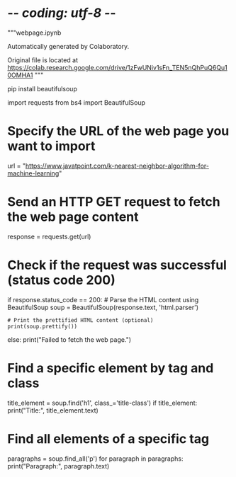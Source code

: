 # -*- coding: utf-8 -*-
"""webpage.ipynb

Automatically generated by Colaboratory.

Original file is located at
    https://colab.research.google.com/drive/1zFwUNiv1sFn_TEN5nQhPuQ6Qu10OMHA1
"""

pip install beautifulsoup

import requests
from bs4 import BeautifulSoup

# Specify the URL of the web page you want to import
url = "https://www.javatpoint.com/k-nearest-neighbor-algorithm-for-machine-learning"

# Send an HTTP GET request to fetch the web page content
response = requests.get(url)

# Check if the request was successful (status code 200)
if response.status_code == 200:
    # Parse the HTML content using BeautifulSoup
    soup = BeautifulSoup(response.text, 'html.parser')

    # Print the prettified HTML content (optional)
    print(soup.prettify())
else:
    print("Failed to fetch the web page.")

# Find a specific element by tag and class
title_element = soup.find('h1', class_='title-class')
if title_element:
    print("Title:", title_element.text)

# Find all elements of a specific tag
paragraphs = soup.find_all('p')
for paragraph in paragraphs:
    print("Paragraph:", paragraph.text)
